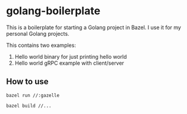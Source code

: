 # golang-boilerplate

This is a boilerplate for starting a Golang project in Bazel. I use it for my personal Golang projects.

This contains two examples:

1. Hello world binary for just printing hello world
2. Hello world gRPC example with client/server

## How to use

```
bazel run //:gazelle
```

```
bazel build //...
```
